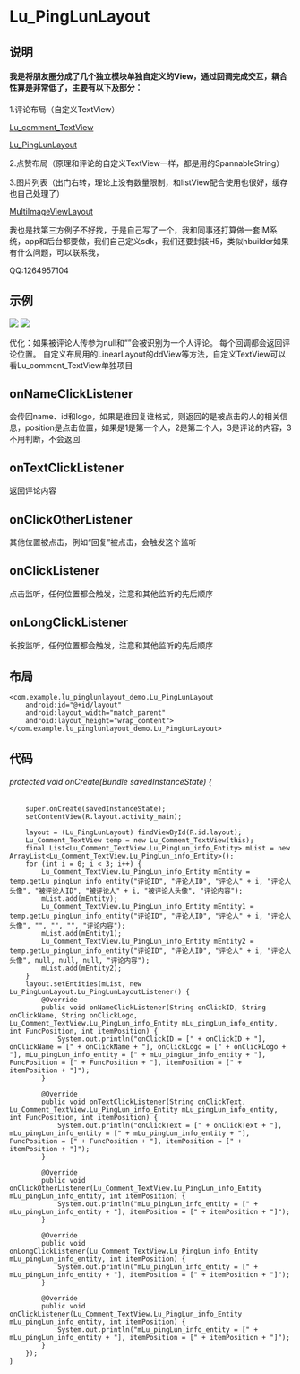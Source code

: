 # Lu_PingLunLayout #
 

## 说明

#### 我是将朋友圈分成了几个独立模块单独自定义的View，通过回调完成交互，耦合性算是非常低了，主要有以下及部分： 

1.评论布局（自定义TextView）

[Lu_comment_TextView](https://github.com/hnsugar/Lu_comment_TextView/)

[Lu_PingLunLayout](https://github.com/hnsugar/lu_pinglunlayout/)

2.点赞布局（原理和评论的自定义TextView一样，都是用的SpannableString）

3.图片列表（出门右转，理论上没有数量限制，和listView配合使用也很好，缓存也自己处理了）

[MultiImageViewLayout](https://github.com/hnsugar/MultiImageViewLayout/)


我也是找第三方例子不好找，于是自己写了一个，我和同事还打算做一套IM系统，app和后台都要做，我们自己定义sdk，我们还要封装H5，类似hbuilder如果有什么问题，可以联系我，

QQ:1264957104

## 示例 ##
![](http://i.imgur.com/nJvOkln.png)
![](http://i.imgur.com/BDFkB82.png)

 优化：如果被评论人传参为null和“”会被识别为一个人评论。
 每个回调都会返回评论位置。
 自定义布局用的LinearLayout的ddView等方法，自定义TextView可以看Lu_comment_TextView单独项目

## onNameClickListener ##
会传回name、id和logo，如果是谁回复谁格式，则返回的是被点击的人的相关信息，position是点击位置，如果是1是第一个人，2是第二个人，3是评论的内容，3不用判断，不会返回.

## onTextClickListener ##
返回评论内容

## onClickOtherListener ##
其他位置被点击，例如“回复”被点击，会触发这个监听

## onClickListener ##
点击监听，任何位置都会触发，注意和其他监听的先后顺序

## onLongClickListener ##
长按监听，任何位置都会触发，注意和其他监听的先后顺序




## 布局 ##

<?xml version="1.0" encoding="utf-8"?>
<!--
  ~ Copyright (c) 2016. Lu Jianchao
  -->

<LinearLayout
    xmlns:android="http://schemas.android.com/apk/res/android"
    xmlns:tools="http://schemas.android.com/tools"
    android:layout_width="match_parent"
    android:layout_height="match_parent"
    android:paddingBottom="@dimen/activity_vertical_margin"
    android:paddingLeft="@dimen/activity_horizontal_margin"
    android:paddingRight="@dimen/activity_horizontal_margin"
    android:paddingTop="@dimen/activity_vertical_margin"
    tools:context="com.example.lu_pinglunlayout_demo.MainActivity">

    <com.example.lu_pinglunlayout_demo.Lu_PingLunLayout
        android:id="@+id/layout"
        android:layout_width="match_parent"
        android:layout_height="wrap_content"></com.example.lu_pinglunlayout_demo.Lu_PingLunLayout>
</LinearLayout>




## 代码 ##
    
######  protected void onCreate(Bundle savedInstanceState) {
        super.onCreate(savedInstanceState);
        setContentView(R.layout.activity_main);

        layout = (Lu_PingLunLayout) findViewById(R.id.layout);
        Lu_Comment_TextView temp = new Lu_Comment_TextView(this);
        final List<Lu_Comment_TextView.Lu_PingLun_info_Entity> mList = new ArrayList<Lu_Comment_TextView.Lu_PingLun_info_Entity>();
        for (int i = 0; i < 3; i++) {
            Lu_Comment_TextView.Lu_PingLun_info_Entity mEntity = temp.getLu_pingLun_info_entity("评论ID", "评论人ID", "评论人" + i, "评论人头像", "被评论人ID", "被评论人" + i, "被评论人头像", "评论内容");
            mList.add(mEntity);
            Lu_Comment_TextView.Lu_PingLun_info_Entity mEntity1 = temp.getLu_pingLun_info_entity("评论ID", "评论人ID", "评论人" + i, "评论人头像", "", "", "", "评论内容");
            mList.add(mEntity1);
            Lu_Comment_TextView.Lu_PingLun_info_Entity mEntity2 = temp.getLu_pingLun_info_entity("评论ID", "评论人ID", "评论人" + i, "评论人头像", null, null, null, "评论内容");
            mList.add(mEntity2);
        }
        layout.setEntities(mList, new Lu_PingLunLayout.Lu_PingLunLayoutListener() {
            @Override
            public void onNameClickListener(String onClickID, String onClickName, String onClickLogo, Lu_Comment_TextView.Lu_PingLun_info_Entity mLu_pingLun_info_entity, int FuncPosition, int itemPosition) {
                System.out.println("onClickID = [" + onClickID + "], onClickName = [" + onClickName + "], onClickLogo = [" + onClickLogo + "], mLu_pingLun_info_entity = [" + mLu_pingLun_info_entity + "], FuncPosition = [" + FuncPosition + "], itemPosition = [" + itemPosition + "]");
            }

            @Override
            public void onTextClickListener(String onClickText, Lu_Comment_TextView.Lu_PingLun_info_Entity mLu_pingLun_info_entity, int FuncPosition, int itemPosition) {
                System.out.println("onClickText = [" + onClickText + "], mLu_pingLun_info_entity = [" + mLu_pingLun_info_entity + "], FuncPosition = [" + FuncPosition + "], itemPosition = [" + itemPosition + "]");
            }

            @Override
            public void onClickOtherListener(Lu_Comment_TextView.Lu_PingLun_info_Entity mLu_pingLun_info_entity, int itemPosition) {
                System.out.println("mLu_pingLun_info_entity = [" + mLu_pingLun_info_entity + "], itemPosition = [" + itemPosition + "]");
            }

            @Override
            public void onLongClickListener(Lu_Comment_TextView.Lu_PingLun_info_Entity mLu_pingLun_info_entity, int itemPosition) {
                System.out.println("mLu_pingLun_info_entity = [" + mLu_pingLun_info_entity + "], itemPosition = [" + itemPosition + "]");
            }

            @Override
            public void onClickListener(Lu_Comment_TextView.Lu_PingLun_info_Entity mLu_pingLun_info_entity, int itemPosition) {
                System.out.println("mLu_pingLun_info_entity = [" + mLu_pingLun_info_entity + "], itemPosition = [" + itemPosition + "]");
            }
        });
    } 